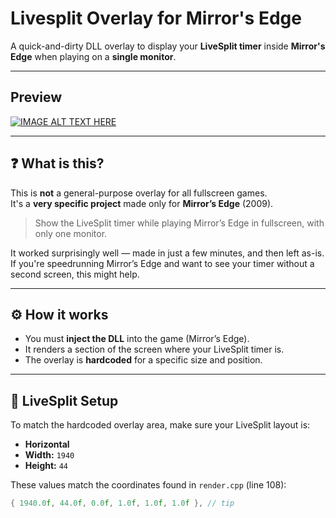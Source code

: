 # Livesplit Overlay for Mirror's Edge

A quick-and-dirty DLL overlay to display your **LiveSplit timer** inside **Mirror's Edge** when playing on a **single monitor**.

---

## Preview

[![IMAGE ALT TEXT HERE](https://i.ytimg.com/vi/RHCmfNBMeT4/maxresdefault.jpg)](https://youtu.be/RHCmfNBMeT4)

---

## ❓ What is this?

This is **not** a general-purpose overlay for all fullscreen games.  
It's a **very specific project** made only for **Mirror’s Edge** (2009).

> Show the LiveSplit timer while playing Mirror’s Edge in fullscreen, with only one monitor.

It worked surprisingly well — made in just a few minutes, and then left as-is.  
If you're speedrunning Mirror’s Edge and want to see your timer without a second screen, this might help.

---

## ⚙️ How it works

- You must **inject the DLL** into the game (Mirror’s Edge).
- It renders a section of the screen where your LiveSplit timer is.
- The overlay is **hardcoded** for a specific size and position.

---

## 📐 LiveSplit Setup

To match the hardcoded overlay area, make sure your LiveSplit layout is:

- **Horizontal**
- **Width:** `1940`
- **Height:** `44`

These values match the coordinates found in `render.cpp` (line 108):

```cpp
{ 1940.0f, 44.0f, 0.0f, 1.0f, 1.0f, 1.0f }, // tip



